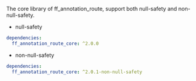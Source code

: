 
The core library of ff_annotation_route, support both null-safety and non-null-safety.


*  null-safety

``` yaml
dependencies:
  ff_annotation_route_core: ^2.0.0
``` 

*  non-null-safety
  
``` yaml
dependencies:
  ff_annotation_route_core: ^2.0.1-non-null-safety
``` 